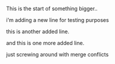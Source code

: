 This is the start of something bigger..

i'm adding a new line for testing purposes

this is another added line.

and this is one more added line.

just screwing around with merge conflicts
